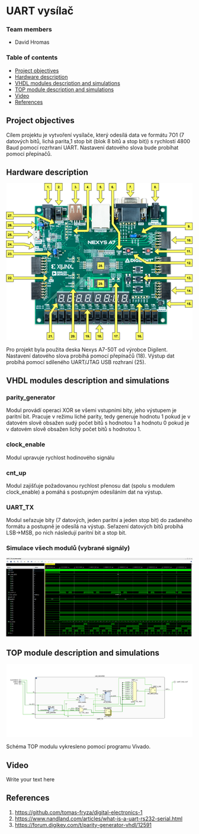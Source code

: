 # UART vysílač

### Team members

* David Hromas

### Table of contents

* [Project objectives](#objectives)
* [Hardware description](#hardware)
* [VHDL modules description and simulations](#modules)
* [TOP module description and simulations](#top)
* [Video](#video)
* [References](#references)

<a name="objectives"></a>

## Project objectives

Cílem projektu je vytvoření vysílače, který odesílá data ve formátu 7O1 (7 datových bitů, lichá parita,1 stop bit (blok 8 bitů a stop bit)) s rychlostí 4800 Baud pomocí rozrhraní UART. Nastavení datového slova bude probíhat pomocí přepínačů. 

<a name="hardware"></a>

## Hardware description
![your figure](https://github.com/davidhro/DE1_projekt_2/blob/main/pictures/nexys-a7-callout.png)


Pro projekt byla použita deska Nexys A7-50T od výrobce Digilent.
Nastavení datového slova probíhá pomocí přepínačů (18). Výstup dat probíhá pomocí sdíleného UART/JTAG USB rozhraní (25). 



<a name="modules"></a>

## VHDL modules description and simulations

### parity_generator
Modul provádí operaci XOR se všemi vstupními bity, jeho výstupem je paritní bit. Pracuje v režimu liché parity, tedy generuje hodnotu 1 pokud je v datovém slově obsažen sudý počet bitů s hodnotou 1 a hodnotu 0 pokud je v datovém slově obsažen lichý počet bitů s hodnotou 1. 

### clock_enable
Modul upravuje rychlost hodinového signálu

### cnt_up
Modul zajišťuje požadovanou rychlost přenosu dat (spolu s modulem clock_enable) a pomáhá s postupným odesíláním dat na výstup.

### UART_TX
Modul seřazuje bity (7 datových, jeden paritní a jeden stop bit) do zadaného formátu a postupně je odesílá na výstup. Seřazení datových bitů probíhá LSB->MSB, po nich následují paritní bit a stop bit. 



### Simulace všech modulů (vybrané signály)
![your figure](https://github.com/davidhro/DE1_projekt_2/blob/main/pictures/UART_TX_waveforms.png)
<a name="top"></a>

## TOP module description and simulations

![your figure](https://github.com/davidhro/DE1_projekt_2/blob/main/pictures/top.png)


Schéma TOP modulu vykresleno pomocí programu Vivado.

<a name="video"></a>

## Video

Write your text here

<a name="references"></a>

## References

1. https://github.com/tomas-fryza/digital-electronics-1
2. https://www.nandland.com/articles/what-is-a-uart-rs232-serial.html
3. https://forum.digikey.com/t/parity-generator-vhdl/12591

